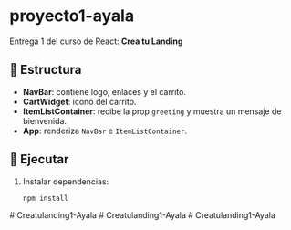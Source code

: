 # proyecto1-ayala

Entrega 1 del curso de React: **Crea tu Landing**

## 📂 Estructura
- **NavBar**: contiene logo, enlaces y el carrito.
- **CartWidget**: icono del carrito.
- **ItemListContainer**: recibe la prop `greeting` y muestra un mensaje de bienvenida.
- **App**: renderiza `NavBar` e `ItemListContainer`.

## 🚀 Ejecutar
1. Instalar dependencias:
   ```bash
   npm install
#   C r e a t u l a n d i n g 1 - A y a l a  
 #   C r e a t u l a n d i n g 1 - A y a l a  
 #   C r e a t u l a n d i n g 1 - A y a l a  
 